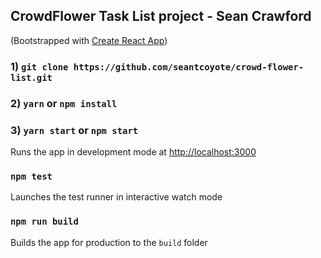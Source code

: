 ## CrowdFlower Task List project - Sean Crawford

(Bootstrapped with [Create React App](https://github.com/facebookincubator/create-react-app))

### 1) `git clone https://github.com/seantcoyote/crowd-flower-list.git`
### 2) `yarn` or `npm install`
### 3) `yarn start` or `npm start`
Runs the app in development mode at [http://localhost:3000](http://localhost:3000)

### `npm test`
Launches the test runner in interactive watch mode

### `npm run build`
Builds the app for production to the `build` folder

